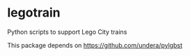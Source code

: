 # legotrain
Python scripts to support Lego City trains

This package depends on https://github.com/undera/pylgbst 

